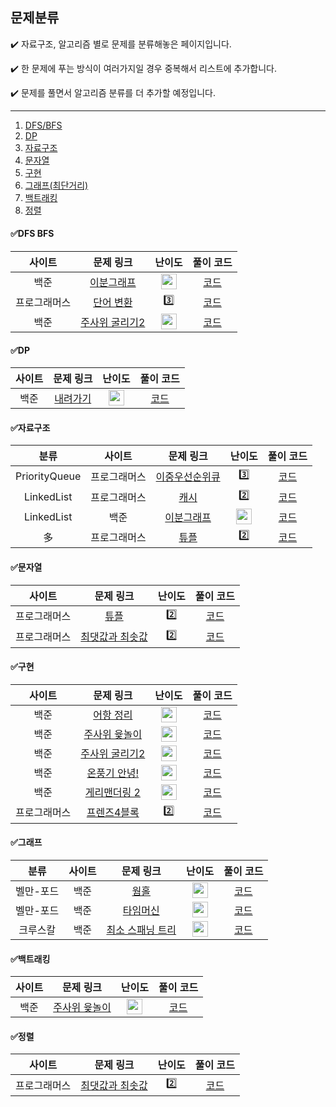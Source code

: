 ## 문제분류



 ✔️ 자료구조, 알고리즘 별로 문제를 분류해놓은 페이지입니다.

 ✔️ 한 문제에 푸는 방식이 여러가지일 경우 중복해서 리스트에 추가합니다.
 
 ✔️ 문제를 풀면서 알고리즘 분류를 더 추가할 예정입니다.
	
 --- 
 1. [DFS/BFS](#dfs-bfs)
 2. [DP](#dp)
 3. [자료구조](#자료구조)
 4. [문자열](#문자열)
 5. [구현](#구현)
 6. [그래프(최단거리)](#그래프)
 7. [백트래킹](#백트래킹)
 8. [정렬](#정렬)

 
#### ✅DFS BFS

|        사이트        |        문제 링크         |         난이도          |        풀이 코드         |
| :-----: | :-----: | :-----: | :-----: |
| 백준 | [이분그래프](https://www.acmicpc.net/problem/1707) | <img height="25px" width="25px" src="https://static.solved.ac/tier_small/12.svg"/> | [코드](https://github.com/HyeonJuSon/BSJJ_Algorithm_Study/tree/main/220106_220112(1%EC%A3%BC%EC%B0%A8)/BOJ_G4_1707_%EC%9D%B4%EB%B6%84%EA%B7%B8%EB%9E%98%ED%94%84) |
| 프로그래머스 | [단어 변환](https://programmers.co.kr/learn/courses/30/lessons/43163) | 3️⃣ | [코드](https://github.com/HyeonJuSon/BSJJ_Algorithm_Study/tree/main/220113_220119(2%EC%A3%BC%EC%B0%A8)/PRG_LV3_%EB%8B%A8%EC%96%B4%EB%B3%80%ED%99%98) |
| 백준 | [주사위 굴리기2](https://www.acmicpc.net/problem/23288) | <img height="25px" width="25px" src="https://static.solved.ac/tier_small/13.svg"/> | [코드](https://github.com/HyeonJuSon/BSJJ_Algorithm_Study/tree/main/220120_220126(3%EC%A3%BC%EC%B0%A8)/BOJ_G3_23288_%EC%A3%BC%EC%82%AC%EC%9C%84%EA%B5%B4%EB%A6%AC%EA%B8%B02) |


#### ✅DP

|        사이트        |        문제 링크         |         난이도          |        풀이 코드         |
| :-----: | :-----: | :-----: | :-----: |
| 백준 | [내려가기](https://www.acmicpc.net/problem/2096) | <img height="25px" width="25px" src="https://static.solved.ac/tier_small/12.svg"/> | [코드](https://github.com/HyeonJuSon/BSJJ_Algorithm_Study/tree/main/220106_220112(1%EC%A3%BC%EC%B0%A8)/BOJ_G4_2096_%EB%82%B4%EB%A0%A4%EA%B0%80%EA%B8%B0) |


#### ✅자료구조

|        분류        |        사이트        |        문제 링크         |         난이도          |        풀이 코드         |
| :-----: | :-----: | :-----: | :-----: | :-----: |
| PriorityQueue | 프로그래머스 | [이중우선순위큐](https://programmers.co.kr/learn/courses/30/lessons/42628) | 3️⃣ | [코드](https://github.com/HyeonJuSon/BSJJ_Algorithm_Study/tree/main/220106_220112(1%EC%A3%BC%EC%B0%A8)/PRG_LV3_%EC%9D%B4%EC%A4%91%EC%9A%B0%EC%84%A0%EC%88%9C%EC%9C%84%ED%81%90) |
| LinkedList | 프로그래머스 | [캐시](https://programmers.co.kr/learn/courses/30/lessons/17680) | 2️⃣ | [코드](https://github.com/HyeonJuSon/BSJJ_Algorithm_Study/tree/main/220106_220112(1%EC%A3%BC%EC%B0%A8)/PRG_LV2_%EC%BA%90%EC%8B%9C) |
| LinkedList | 백준 | [이분그래프](https://www.acmicpc.net/problem/1707) | <img height="25px" width="25px" src="https://static.solved.ac/tier_small/12.svg"/> | [코드](https://github.com/HyeonJuSon/BSJJ_Algorithm_Study/tree/main/220106_220112(1%EC%A3%BC%EC%B0%A8)/BOJ_G4_1707_%EC%9D%B4%EB%B6%84%EA%B7%B8%EB%9E%98%ED%94%84) |
| 多 | 프로그래머스 | [튜플](https://programmers.co.kr/learn/courses/30/lessons/64065) | 2️⃣ | [코드](https://github.com/HyeonJuSon/BSJJ_Algorithm_Study/tree/main/220113_220119(2%EC%A3%BC%EC%B0%A8)/PRG_LV2_%ED%8A%9C%ED%94%8C) |


#### ✅문자열

|        사이트        |        문제 링크         |         난이도          |        풀이 코드         |
| :-----: | :-----: | :-----: | :-----: |
| 프로그래머스 | [튜플](https://programmers.co.kr/learn/courses/30/lessons/64065) | 2️⃣ | [코드](https://github.com/HyeonJuSon/BSJJ_Algorithm_Study/tree/main/210113_210119(2%EC%A3%BC%EC%B0%A8)/PRG_LV2_%ED%8A%9C%ED%94%8C) |
| 프로그래머스 | [최댓값과 최솟값](https://programmers.co.kr/learn/courses/30/lessons/12939) | 2️⃣ | [코드](https://github.com/HyeonJuSon/BSJJ_Algorithm_Study/tree/main/220120_220126(3%EC%A3%BC%EC%B0%A8)/PRG_LV2_%EC%B5%9C%EB%8C%93%EA%B0%92%EA%B3%BC%EC%B5%9C%EC%86%9F%EA%B0%92) |


#### ✅구현

|        사이트        |        문제 링크         |         난이도          |        풀이 코드         |
| :-----: | :-----: | :-----: | :-----: |
| 백준 | [어항 정리](https://www.acmicpc.net/problem/23291) | <img height="25px" width="25px" src="https://static.solved.ac/tier_small/15.svg"/> | [코드](https://github.com/HyeonJuSon/BSJJ_Algorithm_Study/tree/main/220113_220119(2%EC%A3%BC%EC%B0%A8)/BOJ_G1_23291_%EC%96%B4%ED%95%AD%EC%A0%95%EB%A6%AC) |
| 백준 | [주사위 윷놀이](https://www.acmicpc.net/problem/17825) | <img height="25px" width="25px" src="https://static.solved.ac/tier_small/14.svg"/> | [코드](https://github.com/HyeonJuSon/BSJJ_Algorithm_Study/tree/main/220120_220126(3%EC%A3%BC%EC%B0%A8)/BOJ_G2_17825_%EC%A3%BC%EC%82%AC%EC%9C%84%EC%9C%B7%EB%86%80%EC%9D%B4) |
| 백준 | [주사위 굴리기2](https://www.acmicpc.net/problem/23288) | <img height="25px" width="25px" src="https://static.solved.ac/tier_small/13.svg"/> | [코드](https://github.com/HyeonJuSon/BSJJ_Algorithm_Study/tree/main/220120_220126(3%EC%A3%BC%EC%B0%A8)/BOJ_G3_23288_%EC%A3%BC%EC%82%AC%EC%9C%84%EA%B5%B4%EB%A6%AC%EA%B8%B02) |
| 백준 | [온풍기 안녕!](https://www.acmicpc.net/problem/23289) | <img height="25px" width="25px" src="https://static.solved.ac/tier_small/15.svg"/> | [코드](https://github.com/HyeonJuSon/BSJJ_Algorithm_Study/tree/main/220127-220209(4%EC%A3%BC%EC%B0%A8)/BOJ_G1_23289_%EC%98%A8%ED%92%8D%EA%B8%B0%EC%95%88%EB%85%95!) |
| 백준 | [게리맨더링 2](https://www.acmicpc.net/problem/17779) | <img height="25px" width="25px" src="https://static.solved.ac/tier_small/12.svg"/> | [코드](https://github.com/HyeonJuSon/BSJJ_Algorithm_Study/tree/main/220127-220209(4%EC%A3%BC%EC%B0%A8)/BOJ_G4_17779_%EA%B2%8C%EB%A6%AC%EB%A7%A8%EB%8D%94%EB%A7%81%202) |
| 프로그래머스 | [프렌즈4블록](https://programmers.co.kr/learn/courses/30/lessons/17679) | 2️⃣ | [코드](https://github.com/HyeonJuSon/BSJJ_Algorithm_Study/tree/main/220127-220209(4%EC%A3%BC%EC%B0%A8)/PRG_LV2_%ED%94%84%EB%A0%8C%EC%A6%884%EB%B8%94%EB%A1%9D) |


#### ✅그래프

|        분류        |        사이트        |        문제 링크         |         난이도          |        풀이 코드         |
| :-----: | :-----: | :-----: | :-----: | :-----: |
| 벨만-포드 | 백준 | [웜홀](https://www.acmicpc.net/problem/1865) | <img height="25px" width="25px" src="https://static.solved.ac/tier_small/13.svg"/> | [코드](https://github.com/HyeonJuSon/BSJJ_Algorithm_Study/tree/main/220113_220119(2%EC%A3%BC%EC%B0%A8)/BOJ_G3_1865_%EC%9B%9C%ED%99%80) |
| 벨만-포드 | 백준 | [타임머신](https://www.acmicpc.net/problem/11657) | <img height="25px" width="25px" src="https://static.solved.ac/tier_small/12.svg"/> | [코드](https://github.com/HyeonJuSon/BSJJ_Algorithm_Study/tree/main/220120_220126(3%EC%A3%BC%EC%B0%A8)/BOJ_G4_11657_%ED%83%80%EC%9E%84%EB%A8%B8%EC%8B%A0) |
| 크루스칼 | 백준 | [최소 스패닝 트리](https://www.acmicpc.net/problem/1197) | <img height="25px" width="25px" src="https://static.solved.ac/tier_small/12.svg"/> | [코드](https://github.com/HyeonJuSon/BSJJ_Algorithm_Study/tree/main/220127-220209(4%EC%A3%BC%EC%B0%A8)/BOJ_G4_1197_%EC%B5%9C%EC%86%8C%EC%8A%A4%ED%8C%A8%EB%8B%9D%ED%8A%B8%EB%A6%AC) |


#### ✅백트래킹

|        사이트        |        문제 링크         |         난이도          |        풀이 코드         |
| :-----: | :-----: | :-----: | :-----: |
| 백준 | [주사위 윷놀이](https://www.acmicpc.net/problem/17825) | <img height="25px" width="25px" src="https://static.solved.ac/tier_small/14.svg"/> | [코드](https://github.com/HyeonJuSon/BSJJ_Algorithm_Study/tree/main/220120_220126(3%EC%A3%BC%EC%B0%A8)/BOJ_G2_17825_%EC%A3%BC%EC%82%AC%EC%9C%84%EC%9C%B7%EB%86%80%EC%9D%B4) |


#### ✅정렬

|        사이트        |        문제 링크         |         난이도          |        풀이 코드         |
| :-----: | :-----: | :-----: | :-----: |
| 프로그래머스 | [최댓값과 최솟값](https://programmers.co.kr/learn/courses/30/lessons/12939) | 2️⃣ | [코드](https://github.com/HyeonJuSon/BSJJ_Algorithm_Study/tree/main/220120_220126(3%EC%A3%BC%EC%B0%A8)/PRG_LV2_%EC%B5%9C%EB%8C%93%EA%B0%92%EA%B3%BC%EC%B5%9C%EC%86%9F%EA%B0%92) |
